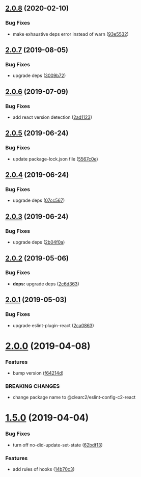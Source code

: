 ## [2.0.8](https://github.com/ClearC2/eslint-config-c2-react/compare/v2.0.7...v2.0.8) (2020-02-10)


### Bug Fixes

* make exhaustive deps error instead of warn ([93e5532](https://github.com/ClearC2/eslint-config-c2-react/commit/93e5532))

## [2.0.7](https://github.com/ClearC2/eslint-config-c2-react/compare/v2.0.6...v2.0.7) (2019-08-05)


### Bug Fixes

* upgrade deps ([3009b72](https://github.com/ClearC2/eslint-config-c2-react/commit/3009b72))

## [2.0.6](https://github.com/ClearC2/eslint-config-c2-react/compare/v2.0.5...v2.0.6) (2019-07-09)


### Bug Fixes

* add react version detection ([2ad1123](https://github.com/ClearC2/eslint-config-c2-react/commit/2ad1123))

## [2.0.5](https://github.com/ClearC2/eslint-config-c2-react/compare/v2.0.4...v2.0.5) (2019-06-24)


### Bug Fixes

* update package-lock.json file ([5567c0e](https://github.com/ClearC2/eslint-config-c2-react/commit/5567c0e))

## [2.0.4](https://github.com/ClearC2/eslint-config-c2-react/compare/v2.0.3...v2.0.4) (2019-06-24)


### Bug Fixes

* upgrade deps ([07cc567](https://github.com/ClearC2/eslint-config-c2-react/commit/07cc567))

## [2.0.3](https://github.com/ClearC2/eslint-config-c2-react/compare/v2.0.2...v2.0.3) (2019-06-24)


### Bug Fixes

* upgrade deps ([2b04f0a](https://github.com/ClearC2/eslint-config-c2-react/commit/2b04f0a))

## [2.0.2](https://github.com/ClearC2/eslint-config-c2-react/compare/v2.0.1...v2.0.2) (2019-05-06)


### Bug Fixes

* **deps:** upgrade deps ([2c6d363](https://github.com/ClearC2/eslint-config-c2-react/commit/2c6d363))

## [2.0.1](https://github.com/ClearC2/eslint-config-c2-react/compare/v2.0.0...v2.0.1) (2019-05-03)


### Bug Fixes

* upgrade eslint-plugin-react ([2ca0863](https://github.com/ClearC2/eslint-config-c2-react/commit/2ca0863))

# [2.0.0](https://github.com/ClearC2/eslint-config-c2-react/compare/v1.5.0...v2.0.0) (2019-04-08)


### Features

* bump version ([f64214d](https://github.com/ClearC2/eslint-config-c2-react/commit/f64214d))


### BREAKING CHANGES

* change package name to @clearc2/eslint-config-c2-react

# [1.5.0](https://github.com/ClearC2/eslint-config-c2-react/compare/v1.4.5...v1.5.0) (2019-04-04)


### Bug Fixes

* turn off no-did-update-set-state ([62bdf13](https://github.com/ClearC2/eslint-config-c2-react/commit/62bdf13))


### Features

* add rules of hooks ([14b70c3](https://github.com/ClearC2/eslint-config-c2-react/commit/14b70c3))
